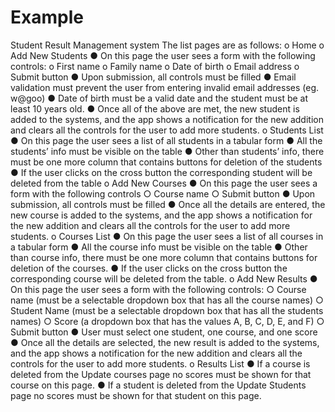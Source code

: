 # Example
Student Result Management system
The list pages are as follows: 
o Home
o Add New Students
  ● On this page the user sees a form with the following controls:
      o First name
      o Family name
      o Date of birth
      o Email address
      o Submit button
  ● Upon submission, all controls must be filled
  ● Email validation must prevent the user from entering invalid email addresses (eg. w@goo)
  ● Date of birth must be a valid date and the student must be at least 10 years old.
  ● Once all of the above are met, the new student is added to the systems, and the app shows a notification for the new addition and clears all the controls for the user to add more students.
o Students List
  ● On this page the user sees a list of all students in a tabular form
  ● All the students’ info must be visible on the table
  ● Other than students’ info, there must be one more column that contains buttons for deletion of the students
  ● If the user clicks on the cross button the corresponding student will be deleted from the table
o Add New Courses
  ● On this page the user sees a form with the following controls
      ○ Course name
      ○ Submit button
  ● Upon submission, all controls must be filled
  ● Once all the details are entered, the new course is added to the systems, and the app shows a notification
  for the new addition and clears all the controls for the user to add more students.
o Courses List
  ● On this page the user sees a list of all courses in a tabular form
  ● All the course info must be visible on the table
  ● Other than course info, there must be one more column that contains buttons for deletion of the  courses.
  ● If the user clicks on the cross button the corresponding course will be deleted from the table.
o Add New Results
  ● On this page the user sees a form with the following controls:
      ○ Course name (must be a selectable dropdown box that has all the course names)
      ○ Student Name (must be a selectable dropdown box that has all the students names)
      ○ Score (a dropdown box that has the values A, B, C, D, E, and F)
      ○ Submit button
  ● User must select one student, one course, and one score
  ● Once all the details are selected, the new result is added to the systems, and the app shows a notification for the new addition and clears all the controls for the user to add more students.
  o Results List
  ● If a course is deleted from the Update courses page no scores must be shown for that course on this page.
  ● If a student is deleted from the Update Students page no scores must be shown for that student on this page.

